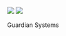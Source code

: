 <!--
  Guardian Systems
  2021 - All Rights Reserved
-->

<img src="https://img.shields.io/badge/Language-LuaU-yellow" align="center;"/> <img src="https://img.shields.io/badge/Version-v1.1.2-green" align="center;"/>
<p style="text-size:32;">Guardian Systems</p>

